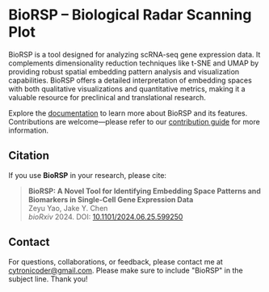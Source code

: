 # BioRSP – Biological Radar Scanning Plot

BioRSP is a tool designed for analyzing scRNA-seq gene expression data. It complements dimensionality reduction techniques like t-SNE and UMAP by providing robust spatial embedding pattern analysis and visualization capabilities. BioRSP offers a detailed interpretation of embedding spaces with both qualitative visualizations and quantitative metrics, making it a valuable resource for preclinical and translational research.

Explore the [documentation](docs) to learn more about BioRSP and its features. Contributions are welcome—please refer to our [contribution guide](CONTRIBUTING.md) for more information.

## Citation

If you use **BioRSP** in your research, please cite:

> **BioRSP: A Novel Tool for Identifying Embedding Space Patterns and Biomarkers in Single-Cell Gene Expression Data**  
> Zeyu Yao, Jake Y. Chen  
> _bioRxiv_ 2024. DOI: [10.1101/2024.06.25.599250](https://doi.org/10.1101/2024.06.25.599250)

## Contact

For questions, collaborations, or feedback, please contact me at [cytronicoder@gmail.com](mailto:cytronicoder@gmail.com). Please make sure to include "BioRSP" in the subject line. Thank you!
